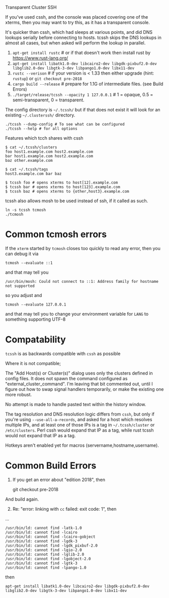 Transparent Cluster SSH

If you've used cssh, and the console was placed covering one of the xterms,
then you may want to try this, as it has a transparent console.

It's quicker than cssh, which had sleeps at various points,
and did DNS lookups serially before connecting to hosts.
tcssh skips the DNS lookups in almost all cases, but when asked
will perform the lookup in parallel.

1) `apt-get install rustc` # or if that doesn't work then install rust by https://www.rust-lang.org/ 
2) `apt-get install libatk1.0-dev libcairo2-dev libgdk-pixbuf2.0-dev libglib2.0-dev libgtk-3-dev libpango1.0-dev libx11-dev`
3) `rustc --verison` # if your version is < 1.33 then either upgrade (hint: `rustup`) or `git checkout pre-2018`
4) `cargo build --release` # prepare for 1.1G of intermediate files. (see Build Errors)
5) `./target/release/tcssh --opacity 1 127.0.0.1` # 1 = opaque, 0.5 = semi-transparent, 0 = transparent.


The config directory is `~/.tcssh/` but if that does not exist
it will look for an existing `~/.clusterssh/` directory.

    ./tcssh --dump-config # To see what can be configured
    ./tcssh --help # for all options

Features which tcch shares with cssh

    $ cat ~/.tcssh/clusters
    foo host1.example.com host2.example.com
    bar host1.example.com host2.example.com
    baz other.example.com

    $ cat ~/.tcssh/tags
    host3.example.com bar baz

    $ tcssh foo # opens xterms to host[12].example.com
    $ tcssh bar # opens xterms to host[123].example.com
    $ tcssh baz # opens xterms to {other,host3}.example.com


tcssh also allows mosh to be used instead of ssh, if it called as such.

    ln -s tcssh tcmosh
    ./tcmosh


# Common tcmosh errors

If the `xterm` started by `tcmosh` closes too quickly to read any error,
then you can debug it via 

    tcmosh --evaluate ::1

and that may tell you

    /usr/bin/mosh: Could not connect to ::1: Address family for hostname not supported

so you adjust and 

    tcmosh --evaluate 127.0.0.1

and that may tell you to change your environment variable for `LANG` to something supporting UTF-8


# Compatability

`tcssh` is as backwards compatible with `cssh` as possible

Where it is not compatible;

The "Add Host(s) or Cluster(s)" dialog uses only the clusters
defined in config files.  It does not spawn the command
configured as "external_cluster_command".  I'm leaving that bit commented out,
until I figure out how to swap signal handlers temporarily, or make the existing
one more robust.

No attempt is made to handle pasted text within the history window.

The tag resolution and DNS resolution logic differs from `cssh`, but only
if you're using `--use-all-a-records`,
and asked for a host which resolves multiple IPs,
and at least one of those IPs is a tag in `~/.tcssh/cluster` or `/etc/clusters`.
Perl cssh would expand that IP as a tag, while rust tcssh would not expand that IP as a tag.

Hotkeys aren't enabled yet for macros (servername,hostname,username).



# Common Build Errors

1) If you get an error about "edition 2018", then

    git checkout pre-2018

And build again.

2) Re: "error: linking with `cc` failed: exit code: 1", then

...

    /usr/bin/ld: cannot find -latk-1.0
    /usr/bin/ld: cannot find -lcairo
    /usr/bin/ld: cannot find -lcairo-gobject
    /usr/bin/ld: cannot find -lgdk-3
    /usr/bin/ld: cannot find -lgdk_pixbuf-2.0
    /usr/bin/ld: cannot find -lgio-2.0
    /usr/bin/ld: cannot find -lglib-2.0
    /usr/bin/ld: cannot find -lgobject-2.0
    /usr/bin/ld: cannot find -lgtk-3
    /usr/bin/ld: cannot find -lpango-1.0

then

    apt-get install libatk1.0-dev libcairo2-dev libgdk-pixbuf2.0-dev libglib2.0-dev libgtk-3-dev libpango1.0-dev libx11-dev

